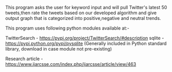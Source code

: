 This program asks the user for keyword input and will pull Twitter's latest 50 tweets,then rate the tweets based on our developed algorithm and give output graph that is categorized into positive,negative and neutral trends.

This program uses following python modules available at:-

TwitterSearch - https://pypi.org/project/TwitterSearch/#description
sqlite - https://pypi.python.org/pypi/pysqlite (Generally included in Python standard library, download in case module not pre-existing)

Research article - https://www.ijarcsse.com/index.php/ijarcsse/article/view/463
